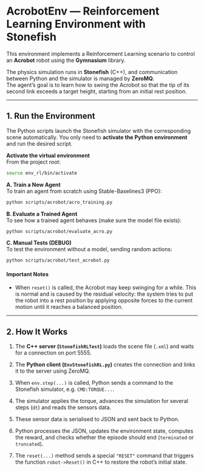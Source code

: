 # AcrobotEnv — Reinforcement Learning Environment with Stonefish

This environment implements a Reinforcement Learning scenario to control an **Acrobot** robot using the **Gymnasium** library.  

The physics simulation runs in **Stonefish** (C++), and communication between Python and the simulator is managed by **ZeroMQ**.  
The agent’s goal is to learn how to swing the Acrobot so that the tip of its second link exceeds a target height, starting from an initial rest position.

---

## 1. Run the Environment

The Python scripts launch the Stonefish simulator with the corresponding scene automatically. You only need to **activate the Python environment** and run the desired script.

**Activate the virtual environment**  
From the project root:
```bash
source env_rl/bin/activate
```

**A. Train a New Agent**  
To train an agent from scratch using Stable-Baselines3 (PPO):
```bash
python scripts/acrobot/acro_training.py
```

**B. Evaluate a Trained Agent**  
To see how a trained agent behaves (make sure the model file exists):
```bash
python scripts/acrobot/evaluate_acro.py
```

**C. Manual Tests (DEBUG)**  
To test the environment without a model, sending random actions:
```bash
python scripts/acrobot/test_acrobot.py
```

#### Important Notes
- When `reset()` is called, the Acrobot may keep swinging for a while. This is normal and is caused by the residual velocity: the system tries to put the robot into a rest position by applying opposite forces to the current motion until it reaches a balanced position.

---


## 2. How It Works
1. The **C++ server (`StonefishRLTest`)** loads the scene file (`.xml`) and waits for a connection on port 5555.

2. The **Python client (`EnvStonefishRL.py`)** creates the connection and links it to the server using ZeroMQ.

3. When `env.step(...)` is called, Python sends a command to the Stonefish simulator, e.g. `CMD:TORQUE...`.

4. The simulator applies the torque, advances the simulation for several steps (`dt`) and reads the sensors data.

5. These sensor data is serialised to JSON and sent back to Python.

6. Python processes the JSON, updates the environment state, computes the reward, and checks whether the episode should end (`terminated` or `truncated`).

7. The `reset(...)` method sends a special `"RESET"` command that triggers the function `robot->Reset()` in C++ to restore the robot’s initial state.
